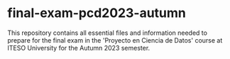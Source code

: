 # final-exam-pcd2023-autumn
This repository contains all essential files and information needed to prepare for the final exam in the 'Proyecto en Ciencia de Datos' course at ITESO University for the Autumn 2023 semester. 
